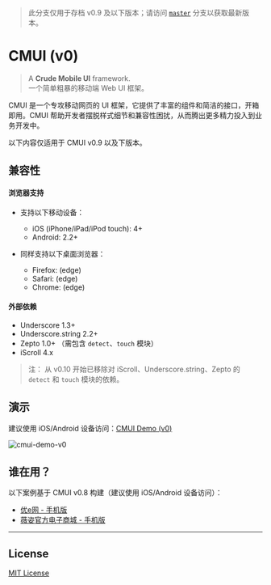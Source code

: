 > 此分支仅用于存档 v0.9 及以下版本；请访问 [`master`](https://github.com/CMUI/CMUI) 分支以获取最新版本。

# CMUI (v0)

> A **Crude Mobile UI** framework.  
> 一个简单粗暴的移动端 Web UI 框架。

CMUI 是一个专攻移动网页的 UI 框架，它提供了丰富的组件和简洁的接口，开箱即用。CMUI 帮助开发者摆脱样式细节和兼容性困扰，从而腾出更多精力投入到业务开发中。

以下内容仅适用于 CMUI v0.9 以及下版本。

## 兼容性

#### 浏览器支持

* 支持以下移动设备：
	* iOS (iPhone/iPad/iPod touch): 4+
	* Android: 2.2+

* 同样支持以下桌面浏览器：
	* Firefox: (edge)
	* Safari: (edge)
	* Chrome: (edge)

#### 外部依赖

* Underscore 1.3+
* Underscore.string 2.2+
* Zepto 1.0+ （需包含 `detect`、`touch` 模块）
* iScroll 4.x

> 注： 从 v0.10 开始已移除对 iScroll、Underscore.string、Zepto 的 `detect` 和 `touch` 模块的依赖。

## 演示

建议使用 iOS/Android 设备访问：[CMUI Demo (v0)](http://cmui.net/demo/v0/)

![cmui-demo-v0](https://cloud.githubusercontent.com/assets/1231359/5915338/9b499c62-a63f-11e4-8a90-fe5c64b8a4dc.png)

## 谁在用？

以下案例基于 CMUI v0.8 构建（建议使用 iOS/Android 设备访问）：

* [优e网 - 手机版](http://m.uemall.com/)
* [薇姿官方电子商城 - 手机版](http://m.vichy.com.cn/)

***

## License

[MIT License](http://www.opensource.org/licenses/mit-license.php)
